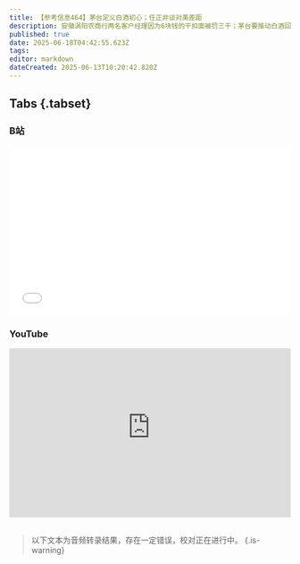 ```yaml
---
title: 【参考信息464】茅台定义白酒初心；任正非谈对美差距
description: 安徽涡阳农商行两名客户经理因为6块钱的干扣面被罚三千；茅台要推动白酒回归“以之成礼、以之养老、以之成欢”的初心。四川泸州燃气公司拟录用3名抄表维修工，又有爱丁堡大学硕士和北京大学本科生（函授）。广东一公司员工“连续6天24小时连轴转上班”被奖励1000元。意大利公投是否放宽移民入籍门槛，结果无效。意大利30年前还是移民输出国。华为任正非接受《人民日报》采访，谈芯片对美差距。多地高校上线AI辅导员。
published: true
date: 2025-06-18T04:42:55.623Z
tags: 
editor: markdown
dateCreated: 2025-06-13T10:20:42.820Z
---
```


## Tabs {.tabset}
### B站
<div style="position: relative; padding: 30% 45%;">
<iframe style="position: absolute; width: 100%; height: 100%; left: 0; top: 0;" src="//player.bilibili.com/player.html?&bvid=BV1z44y1m77c&page=1&as_wide=1&high_quality=1&danmaku=1&autoplay=0" scrolling="no" border="0" frameborder="no" framespacing="0" allowfullscreen="true"></iframe>
</div>

### YouTube
<div style="position: relative; padding: 30% 45%;">
<iframe style="position: absolute; top: 0; left: 0; width: 100%; height: 100%;" src="https://www.youtube-nocookie.com/embed/YouTubeVID" title="YouTube video player" frameborder="0" allow="accelerometer; autoplay; clipboard-write; encrypted-media; gyroscope; picture-in-picture" allowfullscreen></iframe>
</div>

## 

> 以下文本为音频转录结果，存在一定错误，校对正在进行中。
{.is-warning}


